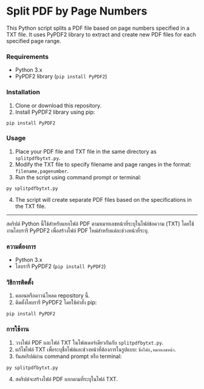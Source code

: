 # Split PDF by Page Numbers

This Python script splits a PDF file based on page numbers specified in a TXT file. It uses PyPDF2 library to extract and create new PDF files for each specified page range.

### Requirements

- Python 3.x
- PyPDF2 library (`pip install PyPDF2`)

### Installation

1. Clone or download this repository.
2. Install PyPDF2 library using pip:

```
pip install PyPDF2
```

### Usage

1. Place your PDF file and TXT file in the same directory as `splitpdfbytxt.py`.
2. Modify the TXT file to specify filename and page ranges in the format: `filename,pagenumber`.
3. Run the script using command prompt or terminal:

```
py splitpdfbytxt.py
```

4. The script will create separate PDF files based on the specifications in the TXT file.

---

สคริปต์ Python นี้ใช้สำหรับแยกไฟล์ PDF ตามหมายเลขหน้าที่ระบุในไฟล์ข้อความ (TXT) โดยใช้งานไลบรารี PyPDF2 เพื่อสร้างไฟล์ PDF ใหม่สำหรับแต่ละช่วงหน้าที่ระบุ.

### ความต้องการ

- Python 3.x
- ไลบรารี PyPDF2 (`pip install PyPDF2`)

### วิธีการติดตั้ง

1. คลอนหรือดาวน์โหลด repository นี้.
2. ติดตั้งไลบรารี PyPDF2 โดยใช้คำสั่ง pip:
   
```
pip install PyPDF2
```

### การใช้งาน

1. วางไฟล์ PDF และไฟล์ TXT ในโฟลเดอร์เดียวกันกับ `splitpdfbytxt.py`.
2. แก้ไขไฟล์ TXT เพื่อระบุชื่อไฟล์และช่วงหน้าที่ต้องการในรูปแบบ: `ชื่อไฟล์,หมายเลขหน้า`.
3. รันสคริปต์ผ่าน command prompt หรือ terminal:

```
py splitpdfbytxt.py
```

4. สคริปต์จะสร้างไฟล์ PDF แยกตามที่ระบุในไฟล์ TXT.
